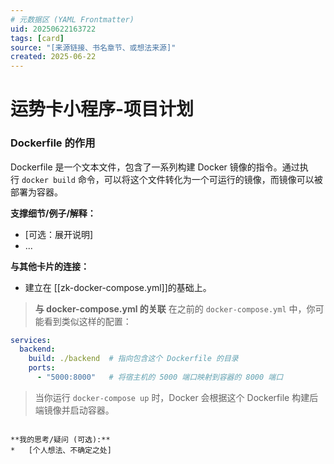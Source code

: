 ```yaml
---
# 元数据区 (YAML Frontmatter)
uid: 20250622163722 
tags: [card] 
source: "[来源链接、书名章节、或想法来源]"
created: 2025-06-22
---
```


# 运势卡小程序-项目计划 

### **Dockerfile 的作用**

Dockerfile 是一个文本文件，包含了一系列构建 Docker 镜像的指令。通过执行 `docker build` 命令，可以将这个文件转化为一个可运行的镜像，而镜像可以被部署为容器。

**支撑细节/例子/解释：**
*   [可选：展开说明]
*   ...

**与其他卡片的连接：**
*   建立在 [[zk-docker-compose.yml]]的基础上。
>  **与 docker-compose.yml 的关联**
在之前的 `docker-compose.yml` 中，你可能看到类似这样的配置：
```yaml
services:
  backend:
    build: ./backend  # 指向包含这个 Dockerfile 的目录
    ports:
      - "5000:8000"   # 将宿主机的 5000 端口映射到容器的 8000 端口
```
>当你运行 `docker-compose up` 时，Docker 会根据这个 Dockerfile 构建后端镜像并启动容器。
```

**我的思考/疑问 (可选):**
*   [个人想法、不确定之处]